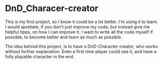 # DnD_Characer-creator
This is my first project, so I know it could be a lot better. I'm using it to learn. I would apretiate, if you don't just improve my code, but instead give me helpful tipps, on how I can improve it. I want to write all the code myself if possible, to become better and learn as much as possible.

The idea behind this project, is to have a DnD-Character creator, who works without further explanation. Even a first time player could use it, and have a fully playable character in the end.
